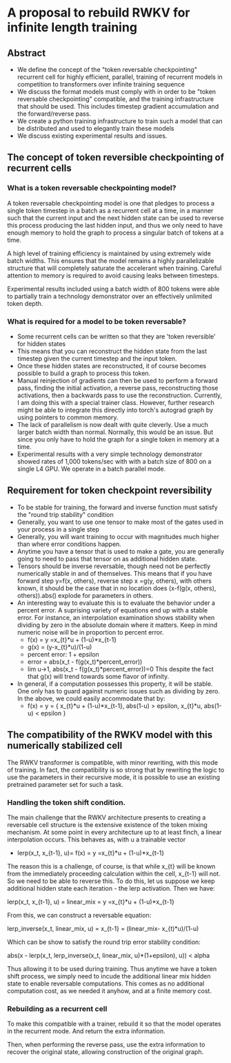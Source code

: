 # A proposal to rebuild RWKV for infinite length training

## Abstract
- We define the concept of the "token reversable checkpointing" recurrent cell for highly
  efficient, parallel, training of recurrent models in competition to transformers over infinite 
  training sequence
- We discuss the format models must comply with in order to be "token reversable checkpointing"
  compatible, and the training infrastructure that should be used. This includes timestep 
  gradient accumulation and the forward/reverse pass.
- We create a python training infrastructure to train such 
  a model that can be distributed and used to elegantly train
  these models
- We discuss existing experimental results and issues.

## The concept of token reversible checkpointing of recurrent cells

### What is a token reversable checkpointing model?

A token reversable checkpointing model is one that pledges to process a single token timestep
in a batch as a recurrent cell at a time, in a manner such that the current input and the 
next hidden state can be used to reverse this process producing the last hidden input,
and thus we only need to have enough memory to hold the graph to process a singular batch of
tokens at a time.

A high level of training efficiency is maintained by using extremely wide batch widths.
This ensures that the model remains a highly parallelizable structure that will completely
saturate the accelerant when training. Careful attention to memory is required to avoid 
causing leaks between timesteps.

Experimental results included using a batch width of 800 tokens were able to partially
train a technology demonstrator over an effectively unlimited token depth. 

### What is required for a model to be token reversable?


- Some recurrent cells can be written so that they are 'token reversible' for hidden states
- This means that you can reconstruct the hidden state from the last timestep given the current timestep
  and the input token.
- Once these hidden states are reconstructed, it of course becomes possible to build a graph to process
  this token. 
- Manual reinjection of gradients can then be used to perform a forward pass, finding the initial
  activation, a reverse pass, reconstructing those activations, then a backwards pass to use the
  reconstruction. Currently, I am doing this with a special trainer class. However, further research
  might be able to integrate this directly into torch's autograd graph by using pointers to common
  memory.
- The lack of parallelism is now dealt with quite cleverly. Use a much larger batch width than normal.
  Normally, this would be an issue. But since you only have to hold the graph for a single token in
  memory at a time. 
- Experimental results with a very simple technology demonstrator showed rates of 1,000 tokens/sec with
  with a batch size of 800 on a single L4 GPU. We operate in a batch parallel mode.

## Requirement for token checkpoint reversibility

- To be stable for training, the forward and inverse function must satisfy the "round trip stability" condition
- Generally, you want to use one tensor to make most of the gates used in your process in a single step
- Generally, you will want training to occur with magnitudes much higher than where error conditions happen.
- Anytime you have a tensor that is used to make a gate, you are generally going to need to pass that tensor
  on as additional hidden state. 
- Tensors should be inverse reversable, though need not be perfectly numerically stable in and of themselves.
  This means that if you have forward step y=f(x, others), reverse step x =g(y, others), with others known,
  it should be the case that in no location does (x-f(g(x, others), others)).abs() explode for parameters in
  others. 
- An interesting way to evaluate this is to evaluate the behavior under a percent error. A suprising variety
  of equations end up with a stable error. For instance, an interpolation examination shows stability when
  dividing by zero in the absolute domain where it matters. Keep in mind numeric noise will be in proportion
  to percent error.
    - f(x) = y =x_{t}*u + (1-u)*x_{t-1}
    - g(x) = (y-x_{t}*u)/(1-u)
    - percent error: 1 + epsilon
    - error = abs(x_t - f(g(x_t)*percent_error))
    - lim u->1, abs(x_t - f(g(x_t)*percent_error))=0
  This despite the fact that g(x) will trend towards some flavor of infinity.
- In general, if a computation possesses this property, it will be stable. One only has 
  to guard against numeric issues such as dividing by zero. In the above, we could easily 
  accommodate that by:
  - f(x) = y = { x_{t}*u + (1-u)*x_{t-1}, abs(1-u) > epsilon,
                 x_{t}*u, abs(1-u) < epsilon
                }
## The compatibility of the RWKV model with this numerically stabilized cell

The RWKV transformer is compatible, with minor rewriting, with this mode of training.
In fact, the compatibility is so strong that by rewriting the logic to use the parameters
in their recursive mode, it is possible to use an existing pretrained parameter set for
such a task.

### Handling the token shift condition.

The main challenge that the RWKV architecture presents to creating a reversable cell
structure is the extensive existence of the token mixing mechanism. At some point in 
every architecture up to at least finch, a linear interpolation occurs. This behaves as,
with u a trainable vector

- lerp(x_t, x_{t-1}, u)= f(x) = y =x_{t}*u + (1-u)*x_{t-1}

The reason this is a challenge, of course, is that while x_{t} will be known from the 
immediately proceeding calculation within the cell, x_{t-1} will not. So we need to be able
to reverse this. To do this, let us suppose we keep additional hidden state each iteration - 
the lerp activation. Then we have:

lerp(x_t, x_{t-1}, u) = linear_mix = y =x_{t}*u + (1-u)*x_{t-1}

From this, we can construct a reversable equation:

lerp_inverse(x_t, linear_mix, u) = x_{t-1} = (linear_mix- x_{t)*u)/(1-u)

Which can be show to satisfy the round trip error stability condition:

abs(x - lerp(x_t, lerp_inverse(x_t, linear_mix, u)*(1+epsilon), u)) < alpha

Thus allowing it to be used during training. Thus anytime we have a token shift process, we
simply need to incude the additional linear mix hidden state to enable reversable computations.
This comes as no additional computation cost, as we needed it anyhow, and at a finite memory
cost.

### Rebuilding as a recurrent cell

To make this compatible with a trainer, rebuild it so that 
the model operates in the recurrent mode. And return the 
extra information.

Then, when performing the reverse pass, use the extra
information to recover the original state, allowing 
construction of the original graph.

